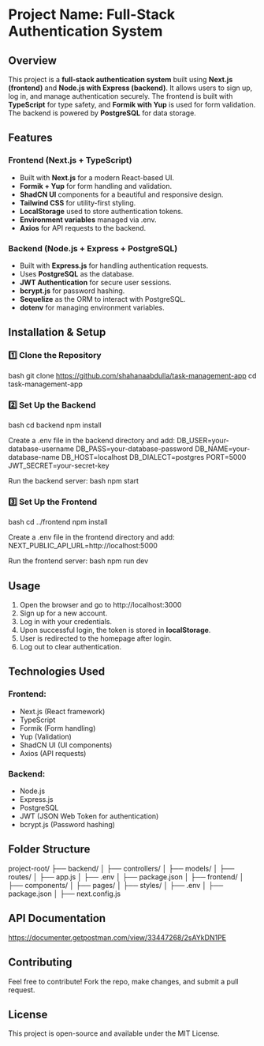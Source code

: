 # Project Name: Full-Stack Authentication System

## Overview
This project is a **full-stack authentication system** built using **Next.js (frontend)** and **Node.js with Express (backend)**. It allows users to sign up, log in, and manage authentication securely. The frontend is built with **TypeScript** for type safety, and **Formik with Yup** is used for form validation. The backend is powered by **PostgreSQL** for data storage.

## Features
### **Frontend (Next.js + TypeScript)**
- Built with **Next.js** for a modern React-based UI.
- **Formik + Yup** for form handling and validation.
- **ShadCN UI** components for a beautiful and responsive design.
- **Tailwind CSS** for utility-first styling.
- **LocalStorage** used to store authentication tokens.
- **Environment variables** managed via .env.
- **Axios** for API requests to the backend.

### **Backend (Node.js + Express + PostgreSQL)**
- Built with **Express.js** for handling authentication requests.
- Uses **PostgreSQL** as the database.
- **JWT Authentication** for secure user sessions.
- **bcrypt.js** for password hashing.
- **Sequelize** as the ORM to interact with PostgreSQL.
- **dotenv** for managing environment variables.

## Installation & Setup
### **1️⃣ Clone the Repository**
bash
git clone https://github.com/shahanaabdulla/task-management-app
cd task-management-app


### **2️⃣ Set Up the Backend**
bash
cd backend
npm install

Create a .env file in the backend directory and add:
DB_USER=your-database-username
DB_PASS=your-database-password
DB_NAME=your-database-name
DB_HOST=localhost
DB_DIALECT=postgres
PORT=5000
JWT_SECRET=your-secret-key

Run the backend server:
bash
npm start


### **3️⃣ Set Up the Frontend**
bash
cd ../frontend
npm install

Create a .env file in the frontend directory and add:
NEXT_PUBLIC_API_URL=http://localhost:5000

Run the frontend server:
bash
npm run dev


## **Usage**
1. Open the browser and go to http://localhost:3000
2. Sign up for a new account.
3. Log in with your credentials.
4. Upon successful login, the token is stored in **localStorage**.
5. User is redirected to the homepage after login.
6. Log out to clear authentication.

## **Technologies Used**
### **Frontend:**
- Next.js (React framework)
- TypeScript
- Formik (Form handling)
- Yup (Validation)
- ShadCN UI (UI components)
- Axios (API requests)

### **Backend:**
- Node.js
- Express.js
- PostgreSQL
- JWT (JSON Web Token for authentication)
- bcrypt.js (Password hashing)

## **Folder Structure**
project-root/
├── backend/
│   ├── controllers/
│   ├── models/
│   ├── routes/
│   ├── app.js
│   ├── .env
│   ├── package.json
│
├── frontend/
│   ├── components/
│   ├── pages/
│   ├── styles/
│   ├── .env
│   ├── package.json
│   ├── next.config.js


## **API Documentation**
https://documenter.getpostman.com/view/33447268/2sAYkDN1PE

## **Contributing**
Feel free to contribute! Fork the repo, make changes, and submit a pull request.

## **License**
This project is open-source and available under the MIT License.